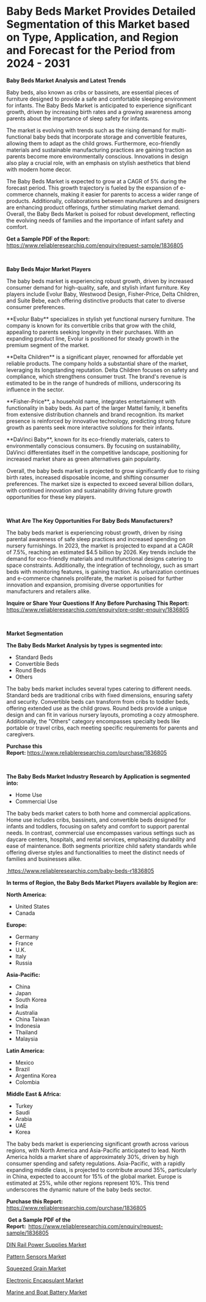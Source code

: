 <p><h1>Baby Beds Market Provides Detailed Segmentation of this Market based on Type, Application, and Region and Forecast for the Period from 2024 - 2031</h1></p><p><strong>Baby Beds Market Analysis and Latest Trends</strong></p>
<p><p>Baby beds, also known as cribs or bassinets, are essential pieces of furniture designed to provide a safe and comfortable sleeping environment for infants. The Baby Beds Market is anticipated to experience significant growth, driven by increasing birth rates and a growing awareness among parents about the importance of sleep safety for infants. </p><p>The market is evolving with trends such as the rising demand for multi-functional baby beds that incorporate storage and convertible features, allowing them to adapt as the child grows. Furthermore, eco-friendly materials and sustainable manufacturing practices are gaining traction as parents become more environmentally conscious. Innovations in design also play a crucial role, with an emphasis on stylish aesthetics that blend with modern home decor.</p><p>The Baby Beds Market is expected to grow at a CAGR of 5% during the forecast period. This growth trajectory is fueled by the expansion of e-commerce channels, making it easier for parents to access a wider range of products. Additionally, collaborations between manufacturers and designers are enhancing product offerings, further stimulating market demand. Overall, the Baby Beds Market is poised for robust development, reflecting the evolving needs of families and the importance of infant safety and comfort.</p></p>
<p><strong>Get a Sample PDF of the Report:&nbsp;</strong> <a href="https://www.reliableresearchiq.com/enquiry/request-sample/1836805?utm_campaign=1088&utm_medium=2&utm_source=Github&utm_content=ia&utm_term=19102024&utm_id=baby-beds">https://www.reliableresearchiq.com/enquiry/request-sample/1836805</a></p>
<p>&nbsp;</p>
<p><strong>Baby Beds Major Market Players</strong></p>
<p><p>The baby beds market is experiencing robust growth, driven by increased consumer demand for high-quality, safe, and stylish infant furniture. Key players include Evolur Baby, Westwood Design, Fisher-Price, Delta Children, and Suite Bebe, each offering distinctive products that cater to diverse consumer preferences.</p><p>**Evolur Baby** specializes in stylish yet functional nursery furniture. The company is known for its convertible cribs that grow with the child, appealing to parents seeking longevity in their purchases. With an expanding product line, Evolur is positioned for steady growth in the premium segment of the market.</p><p>**Delta Children** is a significant player, renowned for affordable yet reliable products. The company holds a substantial share of the market, leveraging its longstanding reputation. Delta Children focuses on safety and compliance, which strengthens consumer trust. The brand's revenue is estimated to be in the range of hundreds of millions, underscoring its influence in the sector.</p><p>**Fisher-Price**, a household name, integrates entertainment with functionality in baby beds. As part of the larger Mattel family, it benefits from extensive distribution channels and brand recognition. Its market presence is reinforced by innovative technology, predicting strong future growth as parents seek more interactive solutions for their infants.</p><p>**DaVinci Baby**, known for its eco-friendly materials, caters to environmentally conscious consumers. By focusing on sustainability, DaVinci differentiates itself in the competitive landscape, positioning for increased market share as green alternatives gain popularity.</p><p>Overall, the baby beds market is projected to grow significantly due to rising birth rates, increased disposable income, and shifting consumer preferences. The market size is expected to exceed several billion dollars, with continued innovation and sustainability driving future growth opportunities for these key players.</p></p>
<p>&nbsp;</p>
<p><strong>What Are The Key Opportunities For Baby Beds Manufacturers?</strong></p>
<p><p>The baby beds market is experiencing robust growth, driven by rising parental awareness of safe sleep practices and increased spending on nursery furnishings. In 2023, the market is projected to expand at a CAGR of 7.5%, reaching an estimated $4.5 billion by 2026. Key trends include the demand for eco-friendly materials and multifunctional designs catering to space constraints. Additionally, the integration of technology, such as smart beds with monitoring features, is gaining traction. As urbanization continues and e-commerce channels proliferate, the market is poised for further innovation and expansion, promising diverse opportunities for manufacturers and retailers alike.</p></p>
<p><strong>Inquire or Share Your Questions If Any Before Purchasing This Report:</strong> <a href="https://www.reliableresearchiq.com/enquiry/pre-order-enquiry/1836805?utm_campaign=1088&utm_medium=2&utm_source=Github&utm_content=ia&utm_term=19102024&utm_id=baby-beds">https://www.reliableresearchiq.com/enquiry/pre-order-enquiry/1836805</a></p>
<p>&nbsp;</p>
<p><strong>Market Segmentation</strong></p>
<p><strong>The Baby Beds Market Analysis by types is segmented into:</strong></p>
<p><ul><li>Standard Beds</li><li>Convertible Beds</li><li>Round Beds</li><li>Others</li></ul></p>
<p><p>The baby beds market includes several types catering to different needs. Standard beds are traditional cribs with fixed dimensions, ensuring safety and security. Convertible beds can transform from cribs to toddler beds, offering extended use as the child grows. Round beds provide a unique design and can fit in various nursery layouts, promoting a cozy atmosphere. Additionally, the "Others" category encompasses specialty beds like portable or travel cribs, each meeting specific requirements for parents and caregivers.</p></p>
<p><strong>Purchase this Report:&nbsp;</strong><a href="https://www.reliableresearchiq.com/purchase/1836805?utm_campaign=1088&utm_medium=2&utm_source=Github&utm_content=ia&utm_term=19102024&utm_id=baby-beds">https://www.reliableresearchiq.com/purchase/1836805</a></p>
<p>&nbsp;</p>
<p><strong>The Baby Beds Market Industry Research by Application is segmented into:</strong></p>
<p><ul><li>Home Use</li><li>Commercial Use</li></ul></p>
<p><p>The baby beds market caters to both home and commercial applications. Home use includes cribs, bassinets, and convertible beds designed for infants and toddlers, focusing on safety and comfort to support parental needs. In contrast, commercial use encompasses various settings such as daycare centers, hospitals, and rental services, emphasizing durability and ease of maintenance. Both segments prioritize child safety standards while offering diverse styles and functionalities to meet the distinct needs of families and businesses alike.</p></p>
<p><a href="https://www.reliableresearchiq.com/baby-beds-r1836805?utm_campaign=1088&utm_medium=2&utm_source=Github&utm_content=ia&utm_term=19102024&utm_id=baby-beds">&nbsp;https://www.reliableresearchiq.com/baby-beds-r1836805</a></p>
<p><strong>In terms of Region, the Baby Beds Market Players available by Region are:</strong></p>
<p>
    <p> <strong> North America: </strong>
        <ul>
            <li>United States</li>
            <li>Canada</li>
        </ul>
        </p> 
    <p> <strong> Europe: </strong>
        <ul>
            <li>Germany</li>
            <li>France</li>
            <li>U.K.</li>
            <li>Italy</li>
            <li>Russia</li>
        </ul>
        </p> 
    <p> <strong> Asia-Pacific: </strong>
        <ul>
            <li>China</li>
            <li>Japan</li>
            <li>South Korea</li>
            <li>India</li>
            <li>Australia</li>
            <li>China Taiwan</li>
            <li>Indonesia</li>
            <li>Thailand</li>
            <li>Malaysia</li>
        </ul>
        </p> 
    <p> <strong> Latin America: </strong>
        <ul>
            <li>Mexico</li>
            <li>Brazil</li>
            <li>Argentina Korea</li>
            <li>Colombia</li>
        </ul>
        </p> 
    <p> <strong> Middle East & Africa: </strong>
        <ul>
            <li>Turkey</li>
            <li>Saudi</li>
            <li>Arabia</li>
            <li>UAE</li>
            <li>Korea</li>
        </ul>
    </p>
    </p>
<p><p>The baby beds market is experiencing significant growth across various regions, with North America and Asia-Pacific anticipated to lead. North America holds a market share of approximately 30%, driven by high consumer spending and safety regulations. Asia-Pacific, with a rapidly expanding middle class, is projected to contribute around 35%, particularly in China, expected to account for 15% of the global market. Europe is estimated at 25%, while other regions represent 10%. This trend underscores the dynamic nature of the baby beds sector.</p></p>
<p><strong>Purchase this Report: </strong><a href="https://www.reliableresearchiq.com/purchase/1836805?utm_campaign=1088&utm_medium=2&utm_source=Github&utm_content=ia&utm_term=19102024&utm_id=baby-beds">https://www.reliableresearchiq.com/purchase/1836805</a></p>
<p>&nbsp;<strong>Get a Sample PDF of the Report:&nbsp;&nbsp;</strong><a href="https://www.reliableresearchiq.com/enquiry/request-sample/1836805?utm_campaign=1088&utm_medium=2&utm_source=Github&utm_content=ia&utm_term=19102024&utm_id=baby-beds">https://www.reliableresearchiq.com/enquiry/request-sample/1836805</a></p>
<p><strong></strong></p>
<p><p><a href="https://issuu.com/reportprime-2/docs/din-rail-power-supplies-market-size_d2228a12b5b1f1?utm_campaign=1088&utm_medium=2&utm_source=Github&utm_content=ia&utm_term=19102024&utm_id=baby-beds">DIN Rail Power Supplies Market</a></p><p><a href="https://issuu.com/reportprime-2/docs/pattern-sensors-market-size-2030.pp_a7feb8b2c6248d?utm_campaign=1088&utm_medium=2&utm_source=Github&utm_content=ia&utm_term=19102024&utm_id=baby-beds">Pattern Sensors Market</a></p><p><a href="https://www.linkedin.com/pulse/global-squeezed-grain-market-exploring-share-trends-future-growth-hbi8f?utm_campaign=1088&utm_medium=2&utm_source=Github&utm_content=ia&utm_term=19102024&utm_id=baby-beds">Squeezed Grain Market</a></p><p><a href="https://medium.com/@dorp4brim/electronic-encapsulant-market-a-global-and-regional-analysis-focus-on-region-country-level-43beb45a9054?utm_campaign=1088&utm_medium=2&utm_source=Github&utm_content=ia&utm_term=19102024&utm_id=baby-beds">Electronic Encapsulant Market</a></p><p><a href="https://www.linkedin.com/pulse/marine-boat-battery-market-penetration-strategies-untapped-oetde?utm_campaign=1088&utm_medium=2&utm_source=Github&utm_content=ia&utm_term=19102024&utm_id=baby-beds">Marine and Boat Battery Market</a></p></p>